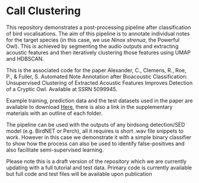 # Call Clustering

This repository demonstrates a post-processing pipeline after classification of bird vocalisations. The aim of this pipeline is to annotate individual notes for the target species (in this case, we use _Ninox strenua_, the Powerful Owl). This is achieved by segmenting the audio outputs and extracting acoustic features and then iteratively clustering those features using UMAP and HDBSCAN.

This is the associated code for the paper Alexander, C., Clemens, R., Roe, P., & Fuller, S. Automated Note Annotation after Bioacoustic Classification: Unsupervised Clustering of Extracted Acoustic Features Improves Detection of a Cryptic Owl. Available at SSRN 5099945.

Example training, prediction data and the test datasets used in the paper are available to download [Here](https://drive.google.com/drive/folders/1c9U5I7wh6b2DB_7faFlGx-AR0fpF5vW5?usp=drive_link), there is also a link in the supplementary materials with an outline of each folder. 

The pipeline can be used with the outputs of any birdsong detection/SED model (e.g. BirdNET or Perch), all it requires is short .wav file snippets to work. However in this case we demonstrate it with a simple binary classifier to show how the process can also be used to identify false-positives and also facilitate semi-supervised learning. 

Please note this is a draft version of the repository which we are currently updating with a full tutorial and test data. Primary code is currently available but full code and test files will be available upon publication


